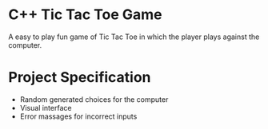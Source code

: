 # C++ Tic Tac Toe Game

A easy to play fun game of Tic Tac Toe in which the player plays against the computer.

# Project Specification

- Random generated choices for the computer 
- Visual interface
- Error massages for incorrect inputs

